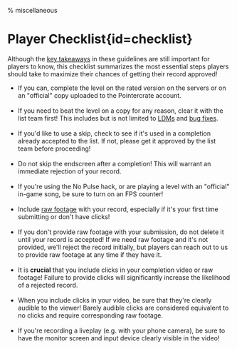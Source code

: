 % miscellaneous

<div class='panel fade js-scroll-anim' data-anim='fade'>

# Player Checklist{id=checklist}

Although the [key takeaways](/guidelines/index/#takeaways) in these guidelines are still important for players to know, this checklist summarizes the most essential steps players should take to maximize their chances of getting their record approved!

- If you can, complete the level on the rated version on the servers or on an "official" copy uploaded to the Pointercrate account.<br><br>
- If you need to beat the level on a copy for any reason, clear it with the list team first! This includes but is not limited to [LDMs](/guidelines/lowdetailmodes/) and [bug fixes](/guidelines/eligibility/#bugfixes).<br><br>
- If you'd like to use a skip, check to see if it's used in a completion already accepted to the list. If not, please get it approved by the list team before proceeding!<br><br>
- Do not skip the endscreen after a completion! This will warrant an immediate rejection of your record.<br><br>
- If you're using the No Pulse hack, or are playing a level with an "official" in-game song, be sure to turn on an FPS counter!<br><br>
- Include [raw footage](/guidelines/rawfootage/) with your record, especially if it's your first time submitting or don't have clicks!<br><br>
- If you don't provide raw footage with your submission, do not delete it until your record is accepted! If we need raw footage and it's not provided, we'll reject the record initially, but players can reach out to us to provide raw footage at any time if they have it.<br><br>
- It is **crucial** that you include clicks in your completion video or raw footage! Failure to provide clicks will significantly increase the likelihood of a rejected record.<br><br>
- When you include clicks in your video, be sure that they're clearly audible to the viewer! Barely audible clicks are considered equivalent to no clicks and require corresponding raw footage.<br><br>
- If you're recording a liveplay (e.g. with your phone camera), be sure to have the monitor screen and input device clearly visible in the video! 

</div>
